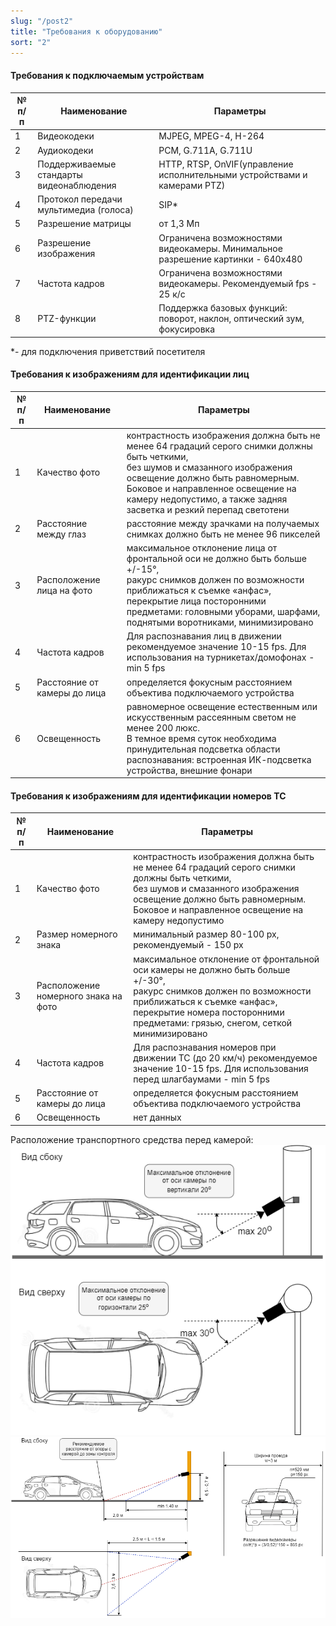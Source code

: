 ```yaml
---
slug: "/post2"
title: "Требования к оборудованию"
sort: "2"
---
```


#### Требования к подключаемым устройствам

|№ п/п|Наименование|Параметры|
|-----|----------------------------------------|--------------------------------------------|
|1|Видеокодеки|MJPEG, MPEG-4, H-264|
|2|Аудиокодеки|PCM, G.711A, G.711U|
|3|Поддерживаемые стандарты видеонаблюдения|HTTP, RTSP, OnVIF(управление исполнительными устройствами и камерами PTZ)|
|4|Протокол передачи мультимедиа (голоса)|SIP*|
|5|Разрешение матрицы|от 1,3 Мп|
|6|Разрешение изображения|Ограничена возможностями видеокамеры. Минимальное разрешение картинки - 640x480|
|7|Частота кадров|Ограничена возможностями видеокамеры. Рекомендуемый  fps - 25 к/с|
|8|PTZ-функции|Поддержка базовых функций: поворот, наклон, оптический зум, фокусировка|

*- для подключения приветствий посетителя

#### Требования к изображениям для идентификации лиц

|№ п/п|Наименование|Параметры|
|-----|----------------------------------------|--------------------------------------------|
|1|Качество фото|контрастность изображения должна быть не менее 64 градаций серого снимки должны быть четкими, <br>без шумов и смазанного изображения освещение должно быть равномерным.<br> Боковое и направленное освещение на камеру недопустимо, а также задняя засветка и резкий перепад светотени|
|2|Расстояние между глаз|расстояние между зрачками на получаемых снимках должно быть не менее 96 пикселей|
|3|Расположение лица на фото|максимальное отклонение лица от фронтальной оси не должно быть больше +/-15°, <br>ракурс снимков должен по возможности приближаться к съемке «анфас», <br>перекрытие лица посторонними предметами: головными уборами, шарфами, поднятыми воротниками, минимизировано|
|4|Частота кадров|Для распознавания лиц в движении рекомендуемое значение 10-15 fps. Для использования на турникетах/домофонах - min 5 fps|
|5|Расстояние от камеры до лица|определяется фокусным расстоянием объектива подключаемого устройства|
|6|Освещенность|равномерное освещение естественным или искусственным рассеянным светом не менее 200 люкс. <br>В темное время суток необходима принудительная подсветка области распознавания: встроенная ИК-подсветка устройства, внешние фонари|

#### Требования к изображениям для идентификации номеров ТС

|№ п/п|Наименование|Параметры|
|-----|----------------------------------------|--------------------------------------------|
|1|Качество фото|контрастность изображения должна быть не менее 64 градаций серого снимки должны быть четкими, <br>без шумов и смазанного изображения освещение должно быть равномерным. <br>Боковое и направленное освещение на камеру недопустимо|
|2|Размер номерного знака|минимальный размер 80-100 px, рекомендуемый - 150 px|
|3|Расположение номерного знака на фото|максимальное отклонение от фронтальной оси камеры не должно быть больше +/-30°, <br>ракурс снимков должен по возможности приближаться к съемке «анфас», <br>перекрытие номера посторонними предметами: грязью, снегом, сеткой минимизировано|
|4|Частота кадров|Для распознавания номеров при движении ТС (до 20 км/ч) рекомендуемое значение 10-15 fps. Для использования перед шлагбаумами - min 5 fps|
|5|Расстояние от камеры до лица|определяется фокусным расстоянием объектива подключаемого устройства|
|6|Освещенность|нет данных|

Расположение транспортного средства перед камерой:  
![](images/numbers_1.png)  
![](images/numbers_2.png)  